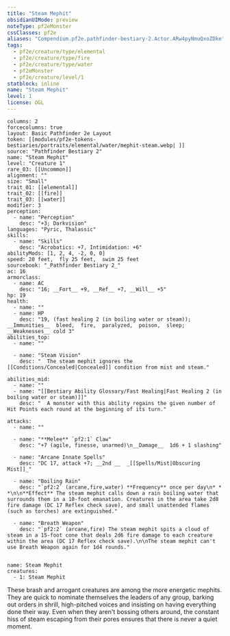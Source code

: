 ```yaml
---
title: "Steam Mephit"
obsidianUIMode: preview
noteType: pf2eMonster
cssClasses: pf2e
aliases: "Compendium.pf2e.pathfinder-bestiary-2.Actor.ARw4pyNmuQxoZDke" 
tags:
  - pf2e/creature/type/elemental
  - pf2e/creature/type/fire
  - pf2e/creature/type/water
  - pf2eMonster
  - pf2e/creature/level/1
statblock: inline
name: "Steam Mephit"
level: 1
license: OGL
---
```


```statblock
columns: 2
forcecolumns: true
layout: Basic Pathfinder 2e Layout
token: [[modules/pf2e-tokens-bestiaries/portraits/elemental/water/mephit-steam.webp| ]]
source: "Pathfinder Bestiary 2"
name: "Steam Mephit"
level: "Creature 1"
rare_03: [[Uncommon]]
alignment: ""
size: "Small"
trait_01: [[elemental]]
trait_02: [[fire]]
trait_03: [[water]]
modifier: 3
perception:
  - name: "Perception"
    desc: "+3; Darkvision"
languages: "Pyric, Thalassic"
skills:
  - name: "Skills"
    desc: "Acrobatics: +7, Intimidation: +6"
abilityMods: [1, 2, 4, -2, 0, 0]
speed: 20 feet,  fly 25 feet,  swim 25 feet
sourcebook: "_Pathfinder Bestiary 2_"
ac: 16
armorclass:
  - name: AC
    desc: "16; __Fort__ +9, __Ref__ +7, __Will__ +5"
hp: 19
health:
  - name: ""
  - name: HP
    desc: "19, (fast healing 2 (in boiling water or steam)); __Immunities__  bleed,  fire,  paralyzed,  poison,  sleep; __Weaknesses__ cold 3"
abilities_top:
  - name: ""

  - name: "Steam Vision"
    desc: "  The steam mephit ignores the [[Conditions/Concealed|Concealed]] condition from mist and steam."

abilities_mid:
  - name: ""
  - name: "[[Bestiary Ability Glossary/Fast Healing|Fast Healing 2 (in boiling water or steam)]]"
    desc: "  A monster with this ability regains the given number of Hit Points each round at the beginning of its turn."

attacks:
  - name: ""

  - name: "**Melee** `pf2:1` Claw"
    desc: "+7 (agile, finesse, unarmed)\n__Damage__  1d6 + 1 slashing"

  - name: "Arcane Innate Spells"
    desc: "DC 17, attack +7; __2nd __  _[[Spells/Mist|Obscuring Mist]]_"

  - name: "Boiling Rain"
    desc: "`pf2:2` (arcane,fire,water) **Frequency** once per day\n* * *\n\n**Effect** The steam mephit calls down a rain boiling water that surrounds them in a 10-foot emanation. Creatures in the area take 2d8 fire damage (DC 17 Reflex check save), and small unattended flames (such as torches) are extinguished."

  - name: "Breath Weapon"
    desc: "`pf2:2` (arcane,fire) The steam mephit spits a cloud of steam in a 15-foot cone that deals 2d6 fire damage to each creature within the area (DC 17 Reflex check save).\n\nThe steam mephit can't use Breath Weapon again for 1d4 rounds."
 
```

```encounter-table
name: Steam Mephit
creatures:
  - 1: Steam Mephit
```



These brash and arrogant creatures are among the more energetic mephits. They are quick to nominate themselves the leaders of any group, barking out orders in shrill, high-pitched voices and insisting on having everything done their way. Even when they aren't bossing others around, the constant hiss of steam escaping from their pores ensures that there is never a quiet moment.
